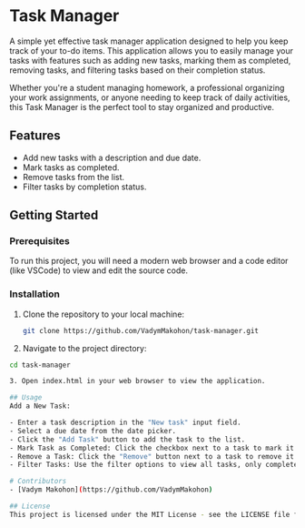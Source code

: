 # Task Manager

A simple yet effective task manager application designed to help you keep track of your to-do items. This application allows you to easily manage your tasks with features such as adding new tasks, marking them as completed, removing tasks, and filtering tasks based on their completion status. 

Whether you're a student managing homework, a professional organizing your work assignments, or anyone needing to keep track of daily activities, this Task Manager is the perfect tool to stay organized and productive.

## Features

- Add new tasks with a description and due date.
- Mark tasks as completed.
- Remove tasks from the list.
- Filter tasks by completion status.

## Getting Started

### Prerequisites

To run this project, you will need a modern web browser and a code editor (like VSCode) to view and edit the source code.

### Installation

1. Clone the repository to your local machine:

   ```bash
   git clone https://github.com/VadymMakohon/task-manager.git
   
2. Navigate to the project directory:

  ```bash
  cd task-manager
  
3. Open index.html in your web browser to view the application.

## Usage
Add a New Task:

- Enter a task description in the "New task" input field.
- Select a due date from the date picker.
- Click the "Add Task" button to add the task to the list.
- Mark Task as Completed: Click the checkbox next to a task to mark it as completed.
- Remove a Task: Click the "Remove" button next to a task to remove it from the list.
- Filter Tasks: Use the filter options to view all tasks, only completed tasks, or only pending tasks.

# Contributors
- [Vadym Makohon](https://github.com/VadymMakohon)

## License
This project is licensed under the MIT License - see the LICENSE file for details.